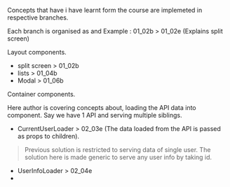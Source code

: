 Concepts that have i have learnt form the course are implemeted in respective branches.

Each branch is organised as <branch><beginning> and <branch><ending> 
Example :  01_02b > 01_02e (Explains split screen)

Layout components.

* split screen > 01_02b
* lists        > 01_04b
* Modal        > 01_06b 

Container components.

Here author is covering concepts about, loading the API data into component. 
Say we have 1 API and serving multiple siblings. 

* CurrentUserLoader > 02_03e (The data loaded from the API is passed as props to children).
> Previous solution is restricted to serving data of single user. The solution here is made generic to serve any user info by taking id. 
* UserInfoLoader > 02_04e
* 
